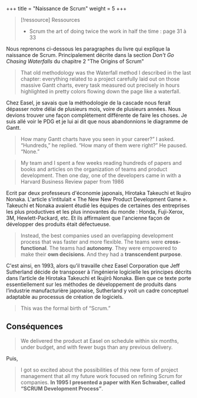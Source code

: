 +++
title = "Naissance de Scrum"
weight = 5
+++

> [!ressource] Ressources
> - Scrum the art of doing twice the work in half the time : page 31 à 33

Nous reprenons ci-dessous les paragraphes du livre qui explique la naissance de Scrum. Principalement décrite dans la section *Don't Go Chasing Waterfalls* du chapitre 2 "The Origins of Scrum"

> That old methodology was the Waterfall method I described in the last chapter: everything related to a project carefully laid out on those massive Gantt charts, every task measured out precisely in hours highlighted in pretty colors flowing down the page like a waterfall. 

Chez Easel, je savais que la méthodologie de la cascade nous ferait dépasser notre délai de plusieurs mois, voire de plusieurs années. Nous devions trouver une façon complètement différente de faire les choses. Je suis allé voir le PDG et je lui ai dit que nous abandonnions le diagramme de Gantt.

> How many Gantt charts have you seen in your career?” I asked.
> “Hundreds,” he replied.
> “How many of them were right?”
> He paused. “None.”

> My team and I spent a few weeks reading hundreds of papers and books and articles on the organization of teams and product development. Then one day, one of the developers came in with a Harvard Business Review paper from 1986

Ecrit par deux professeurs d'économie japonais, Hirotaka Takeuchi et Ikujiro Nonaka. L'article s'intitulait « The New New Product Development Game ». Takeuchi et Nonaka avaient étudié les équipes de certaines des entreprises les plus productives et les plus innovantes du monde : Honda, Fuji-Xerox, 3M, Hewlett-Packard, etc. Et ils affirmaient que l'ancienne façon de développer des produits était défectueuse.

> Instead, the best companies used an overlapping development process that was faster and more flexible. The teams were **cross-functional**. The teams had **autonomy**. They were empowered to make their **own decisions**. And they had a **transcendent purpose**.

C'est ainsi, en 1993, alors qu’il travaille chez Easel Corporation que Jeff Sutherland décide de transposer à l’ingénierie logicielle les principes décrits dans l’article de Hirotaka Takeuchi et Ikujirō Nonaka. Bien que ce texte porte essentiellement sur les méthodes de développement de produits dans l’industrie manufacturière japonaise, Sutherland y voit un cadre conceptuel adaptable au processus de création de logiciels. 

> This was the formal birth of “Scrum.”

## Conséquences
> We delivered the product at Easel on schedule within six months, under budget, and with fewer bugs than any previous delivery.

Puis,

> I got so excited about the possibilities of this new form of project management that all my future work focused on refining Scrum for companies. **In 1995 I presented a paper with Ken Schwaber, called “SCRUM Development Process”**.